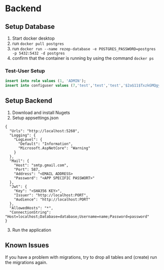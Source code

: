 # Backend

## Setup Database

1. Start docker desktop
2. run `docker pull postgres`
3. run `docker run --name rezep-database -e POSTGRES_PASSWORD=postgres -p 5432:5432 -d postgres`
4. confirm that the container is running by using the command `docker ps`

### Test-User Setup

```sql
insert into role values (1, 'ADMIN');
insert into configuser values (7,'test','test','test','$2a$11$TxzkGMQgywQjBxMq9YcOoO66hQODh5zJzIg4npGPDzfpcefvKORD2',1)
```

## Setup Backend

1. Download and install Nugets
2. Setup appsettings.json
```
{
  "Urls": "http://localhost:5260",
  "Logging": {
    "LogLevel": {
      "Default": "Information",
      "Microsoft.AspNetCore": "Warning"
    }
  },
  "Mail": {
    "Host": "smtp.gmail.com",
    "Port": 587,
    "Address": "<EMAIL ADDRESS>
    "Password": "<APP SPECIFIC PASSWORT>"
  },
  "Jwt": {
    "Key": "<SHA356 KEY>",
    "Issuer": "http://localhost:PORT",
    "Audience": "http://localhost:PORT"
  },
  "AllowedHosts": "*",
  "ConnectionString": "Host=localhost;Database=database;Username=name;Password=password"
}
```

3. Run the application

## Known Issues

If you have a problem with migrations, try to drop all tables and (create) run the migrations again.
